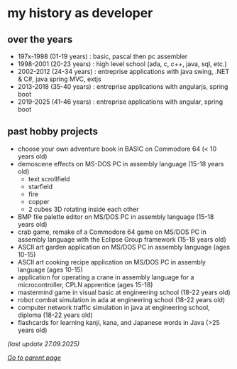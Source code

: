 # my history as developer

## over the years
* 197x-1998 (01-19 years) : basic, pascal then pc assembler
* 1998-2001 (20-23 years) : high level school (ada, c, c++, java, sql, etc.)
* 2002-2012 (24-34 years) : entreprise applications with java swing, .NET & C#, java spring MVC, extjs
* 2013-2018 (35-40 years) : entreprise applications with angularjs, spring boot
* 2019-2025 (41-46 years) : entreprise applications with angular, spring boot

## past hobby projects
 * choose your own adventure book in BASIC on Commodore 64 (< 10 years old)
 * demoscene effects on MS-DOS PC in assembly language (15-18 years old)
   * text scrollfield
   * starfield
   * fire
   * copper
   * 2 cubes 3D rotating inside each other
 * BMP file palette editor on MS/DOS PC in assembly language (15-18 years old)
 * crab game, remake of a Commodore 64 game on MS/DOS PC in assembly language with the Eclipse Group framework (15-18 years old)
 * ASCII art garden application on MS/DOS PC in assembly language (ages 10-15)
 * ASCII art cooking recipe application on MS/DOS PC in assembly language (ages 10-15)
 * application for operating a crane in assembly language for a microcontroller, CPLN apprentice (ages 15-18)
 * mastermind game in visual basic at engineering school (18-22 years old)
 * robot combat simulation in ada at engineering school (18-22 years old)
 * computer network traffic simulation in java at engineering school, diploma (18-22 years old)
 * flashcards for learning kanji, kana, and Japanese words in Java (>25 years old)

_(last update 27.09.2025)_

[*Go to parent page*](README.md)
